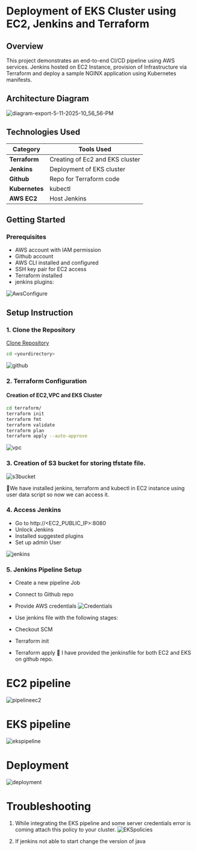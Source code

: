 # Deployment of EKS Cluster using EC2, Jenkins and Terraform

## Overview
This project demonstrates an end-to-end CI/CD pipeline using AWS services. Jenkins hosted on EC2 Instance, provision of Infrastructure via Terraform and deploy a sample NGINX application using Kubernetes manifests.

## Architecture Diagram
![diagram-export-5-11-2025-10_56_56-PM](https://github.com/user-attachments/assets/84d7b02d-2999-4418-9592-907adfbec2b6)

## Technologies Used

| Category          | Tools Used |
|------------------|------------------|
| **Terraform** | Creating of Ec2 and EKS cluster |
| **Jenkins** | Deployment of EKS cluster |
| **Github** | Repo for Terraform code |
| **Kubernetes** | kubectl |
| **AWS EC2** |  Host Jenkins |

## Getting Started 
### Prerequisites
- AWS account with IAM permission
- Github account
- AWS CLI installed and configured
- SSH key pair for EC2 access
- Terraform installed
- jenkins plugins:

![AwsConfigure](https://github.com/user-attachments/assets/3fd40042-e247-448e-9dff-e28b679e35f2)

## Setup Instruction
### 1. Clone the Repository
[Clone Repository](https://github.com/lovish69/jenkins-terraform-k8s/tree/main)
```bash
cd <yourdirectory>
```
![github](https://github.com/user-attachments/assets/2f18940f-2755-44e8-b9d0-0993480be163)

### 2. Terraform Configuration
#### Creation of EC2,VPC and EKS Cluster
```bash
cd terraform/
terraform init
terraform fmt
terraform validate
terraform plan
terraform apply --auto-approve
```

![vpc](https://github.com/user-attachments/assets/3aa65bae-b99e-4691-b158-2185ae00041d)


### 3. Creation of S3 bucket for storing tfstate file.

![s3bucket](https://github.com/user-attachments/assets/3a1c4bc8-828d-49c3-888b-e0b183d1011e)

📍We have installed jenkins, terraform and kubectl in EC2 instance using user data script so now we can access it.

### 4. Access Jenkins
- Go to http://<EC2_PUBLIC_IP>:8080
- Unlock Jenkins
- Installed suggested plugins
- Set up admin User

![jenkins](https://github.com/user-attachments/assets/935fcfd3-add0-416d-9e09-f343d1efd260)

### 5. Jenkins Pipeline Setup
- Create a new pipeline Job
- Connect to Github repo
- Provide AWS credentials 
![Credentials](https://github.com/user-attachments/assets/60c2453c-bfe6-49ed-9564-c569a3a12528)

- Use jenkins file with the following stages:
- Checkout SCM
- Terraform init
- Terraform apply
📍 I have provided the jenkinsfile for both EC2 and EKS on github repo.

# EC2 pipeline
![pipelineec2](https://github.com/user-attachments/assets/96465f01-d914-4501-aff3-02df1ef0a404)

# EKS pipeline
![ekspipeline](https://github.com/user-attachments/assets/8eaa3c36-1b69-4410-8ad5-aff6c8c00bc2)

# Deployment
![deployment](https://github.com/user-attachments/assets/71599110-b086-4ad6-885b-e7dd0325895c)

# Troubleshooting
1. While integrating the EKS pipeline and some server credentials error is coming attach this policy to your cluster.
![EKSpolicies](https://github.com/user-attachments/assets/9bee8c69-b0e8-46d2-aaaf-c3c222fec92d)

2. If jenkins not able to start change the version of java











